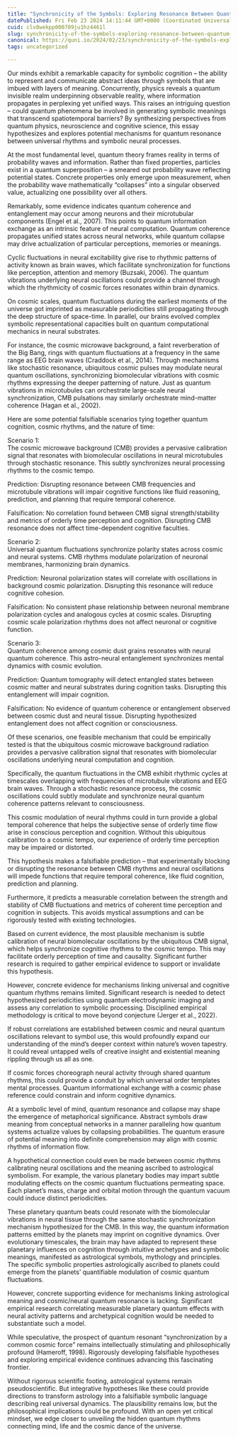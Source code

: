 ```yaml
---
title: "Synchronicity of the Symbols: Exploring Resonance Between Quantum Cognition and Cosmic Rhythms"
datePublished: Fri Feb 23 2024 14:11:44 GMT+0000 (Coordinated Universal Time)
cuid: clv8wekpp000709ju1hz4461l
slug: synchronicity-of-the-symbols-exploring-resonance-between-quantum-cognition-and-cosmic-rhythms
canonical: https://quni.io/2024/02/23/synchronicity-of-the-symbols-exploring-resonance-between-quantum-cognition-and-cosmic-rhythms/
tags: uncategorized

---
```


Our minds exhibit a remarkable capacity for symbolic cognition – the ability to represent and communicate abstract ideas through symbols that are imbued with layers of meaning. Concurrently, physics reveals a quantum invisible realm underpinning observable reality, where information propagates in perplexing yet unified ways. This raises an intriguing question – could quantum phenomena be involved in generating symbolic meanings that transcend spatiotemporal barriers? By synthesizing perspectives from quantum physics, neuroscience and cognitive science, this essay hypothesizes and explores potential mechanisms for quantum resonance between universal rhythms and symbolic neural processes.

At the most fundamental level, quantum theory frames reality in terms of probability waves and information. Rather than fixed properties, particles exist in a quantum superposition – a smeared out probability wave reflecting potential states. Concrete properties only emerge upon measurement, when the probability wave mathematically “collapses” into a singular observed value, actualizing one possibility over all others.

Remarkably, some evidence indicates quantum coherence and entanglement may occur among neurons and their microtubular components (Engel et al., 2007). This points to quantum information exchange as an intrinsic feature of neural computation. Quantum coherence propagates unified states across neural networks, while quantum collapse may drive actualization of particular perceptions, memories or meanings.

Cyclic fluctuations in neural excitability give rise to rhythmic patterns of activity known as brain waves, which facilitate synchronization for functions like perception, attention and memory (Buzsaki, 2006). The quantum vibrations underlying neural oscillations could provide a channel through which the rhythmicity of cosmic forces resonates within brain dynamics.

On cosmic scales, quantum fluctuations during the earliest moments of the universe got imprinted as measurable periodicities still propagating through the deep structure of space-time. In parallel, our brains evolved complex symbolic representational capacities built on quantum computational mechanics in neural substrates.

For instance, the cosmic microwave background, a faint reverberation of the Big Bang, rings with quantum fluctuations at a frequency in the same range as EEG brain waves (Craddock et al., 2014). Through mechanisms like stochastic resonance, ubiquitous cosmic pulses may modulate neural quantum oscillations, synchronizing biomolecular vibrations with cosmic rhythms expressing the deeper patterning of nature. Just as quantum vibrations in microtubules can orchestrate large-scale neural synchronization, CMB pulsations may similarly orchestrate mind-matter coherence (Hagan et al., 2002).

Here are some potential falsifiable scenarios tying together quantum cognition, cosmic rhythms, and the nature of time:

Scenario 1:  
The cosmic microwave background (CMB) provides a pervasive calibration signal that resonates with biomolecular oscillations in neural microtubules through stochastic resonance. This subtly synchronizes neural processing rhythms to the cosmic tempo.

Prediction: Disrupting resonance between CMB frequencies and microtubule vibrations will impair cognitive functions like fluid reasoning, prediction, and planning that require temporal coherence.

Falsification: No correlation found between CMB signal strength/stability and metrics of orderly time perception and cognition. Disrupting CMB resonance does not affect time-dependent cognitive faculties.

Scenario 2:  
Universal quantum fluctuations synchronize polarity states across cosmic and neural systems. CMB rhythms modulate polarization of neuronal membranes, harmonizing brain dynamics.

Prediction: Neuronal polarization states will correlate with oscillations in background cosmic polarization. Disrupting this resonance will reduce cognitive cohesion.

Falsification: No consistent phase relationship between neuronal membrane polarization cycles and analogous cycles at cosmic scales. Disrupting cosmic scale polarization rhythms does not affect neuronal or cognitive function.

Scenario 3:  
Quantum coherence among cosmic dust grains resonates with neural quantum coherence. This astro-neural entanglement synchronizes mental dynamics with cosmic evolution.

Prediction: Quantum tomography will detect entangled states between cosmic matter and neural substrates during cognition tasks. Disrupting this entanglement will impair cognition.

Falsification: No evidence of quantum coherence or entanglement observed between cosmic dust and neural tissue. Disrupting hypothesized entanglement does not affect cognition or consciousness.

Of these scenarios, one feasible mechanism that could be empirically tested is that the ubiquitous cosmic microwave background radiation provides a pervasive calibration signal that resonates with biomolecular oscillations underlying neural computation and cognition.

Specifically, the quantum fluctuations in the CMB exhibit rhythmic cycles at timescales overlapping with frequencies of microtubule vibrations and EEG brain waves. Through a stochastic resonance process, the cosmic oscillations could subtly modulate and synchronize neural quantum coherence patterns relevant to consciousness.

This cosmic modulation of neural rhythms could in turn provide a global temporal coherence that helps the subjective sense of orderly time flow arise in conscious perception and cognition. Without this ubiquitous calibration to a cosmic tempo, our experience of orderly time perception may be impaired or distorted.

This hypothesis makes a falsifiable prediction – that experimentally blocking or disrupting the resonance between CMB rhythms and neural oscillations will impede functions that require temporal coherence, like fluid cognition, prediction and planning.

Furthermore, it predicts a measurable correlation between the strength and stability of CMB fluctuations and metrics of coherent time perception and cognition in subjects. This avoids mystical assumptions and can be rigorously tested with existing technologies.

Based on current evidence, the most plausible mechanism is subtle calibration of neural biomolecular oscillations by the ubiquitous CMB signal, which helps synchronize cognitive rhythms to the cosmic tempo. This may facilitate orderly perception of time and causality. Significant further research is required to gather empirical evidence to support or invalidate this hypothesis.

However, concrete evidence for mechanisms linking universal and cognitive quantum rhythms remains limited. Significant research is needed to detect hypothesized periodicities using quantum electrodynamic imaging and assess any correlation to symbolic processing. Disciplined empirical methodology is critical to move beyond conjecture (Jerger et al., 2022).

If robust correlations are established between cosmic and neural quantum oscillations relevant to symbol use, this would profoundly expand our understanding of the mind’s deeper context within nature’s woven tapestry. It could reveal untapped wells of creative insight and existential meaning rippling through us all as one.

If cosmic forces choreograph neural activity through shared quantum rhythms, this could provide a conduit by which universal order templates mental processes. Quantum informational exchange with a cosmic phase reference could constrain and inform cognitive dynamics.

At a symbolic level of mind, quantum resonance and collapse may shape the emergence of metaphorical significance. Abstract symbols draw meaning from conceptual networks in a manner paralleling how quantum systems actualize values by collapsing probabilities. The quantum erasure of potential meaning into definite comprehension may align with cosmic rhythms of information flow.

A hypothetical connection could even be made between cosmic rhythms calibrating neural oscillations and the meaning ascribed to astrological symbolism. For example, the various planetary bodies may impart subtle modulating effects on the cosmic quantum fluctuations permeating space. Each planet’s mass, charge and orbital motion through the quantum vacuum could induce distinct periodicities.

These planetary quantum beats could resonate with the biomolecular vibrations in neural tissue through the same stochastic synchronization mechanism hypothesized for the CMB. In this way, the quantum information patterns emitted by the planets may imprint on cognitive dynamics. Over evolutionary timescales, the brain may have adapted to represent these planetary influences on cognition through intuitive archetypes and symbolic meanings, manifested as astrological symbols, mythology and principles. The specific symbolic properties astrologically ascribed to planets could emerge from the planets’ quantifiable modulation of cosmic quantum fluctuations.

However, concrete supporting evidence for mechanisms linking astrological meaning and cosmic/neural quantum resonance is lacking. Significant empirical research correlating measurable planetary quantum effects with neural activity patterns and archetypical cognition would be needed to substantiate such a model.

While speculative, the prospect of quantum resonant “synchronization by a common cosmic force” remains intellectually stimulating and philosophically profound (Hameroff, 1998). Rigorously developing falsifiable hypotheses and exploring empirical evidence continues advancing this fascinating frontier.

Without rigorous scientific footing, astrological systems remain pseudoscientific. But integrative hypotheses like these could provide directions to transform astrology into a falsifiable symbolic language describing real universal dynamics. The plausibility remains low, but the philosophical implications could be profound. With an open yet critical mindset, we edge closer to unveiling the hidden quantum rhythms connecting mind, life and the cosmic dance of the universe.